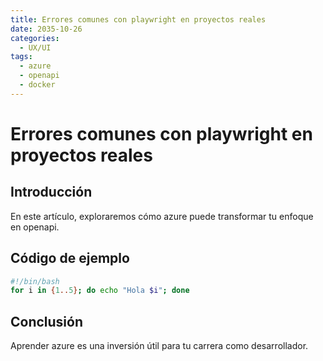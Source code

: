 ```yaml
---
title: Errores comunes con playwright en proyectos reales
date: 2035-10-26
categories:
  - UX/UI
tags:
  - azure
  - openapi
  - docker
---
```


# Errores comunes con playwright en proyectos reales

## Introducción

En este artículo, exploraremos cómo azure puede transformar tu enfoque en openapi.

## Código de ejemplo

```bash
#!/bin/bash
for i in {1..5}; do echo "Hola $i"; done
```

## Conclusión

Aprender azure es una inversión útil para tu carrera como desarrollador.